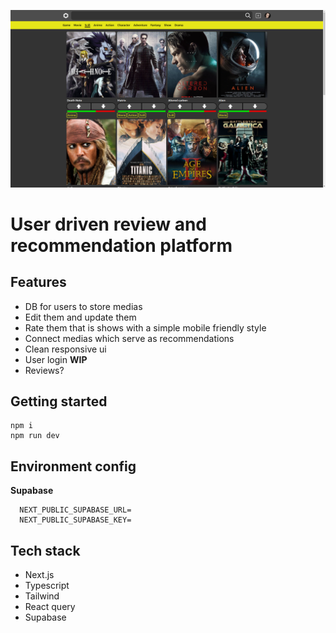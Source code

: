 ![Image Alt Text](public/thumbs/medconmap.png)

# User driven review and recommendation platform

## Features

-   DB for users to store medias
-   Edit them and update them
-   Rate them that is shows with a simple mobile friendly style
-   Connect medias which serve as recommendations
-   Clean responsive ui
-   User login
    **WIP**
-   Reviews?

## Getting started

```
npm i
npm run dev
```

## Environment config

**Supabase**

```
  NEXT_PUBLIC_SUPABASE_URL=
  NEXT_PUBLIC_SUPABASE_KEY=
```

## Tech stack

-   Next.js
-   Typescript
-   Tailwind
-   React query
-   Supabase
